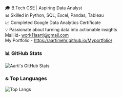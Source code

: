 🎓 B.Tech CSE | Aspiring Data Analyst  
📊 Skilled in Python, SQL, Excel, Pandas, Tableau  
📈 Completed Google Data Analytics Certificate  
💡 Passionate about turning data into actionable insights  
Mail id- work11aarti@gmail.com  
My Portfolio - https://aartimehr.github.io/Myportfolio/
### 📊 GitHub Stats

![Aarti's GitHub Stats](https://github-readme-stats.vercel.app/api?username=aartimehr&show_icons=true&theme=dark)

### 🔝 Top Languages

![Top Langs](https://github-readme-stats.vercel.app/api/top-langs/?username=aartimehr&layout=compact&theme=dark)




